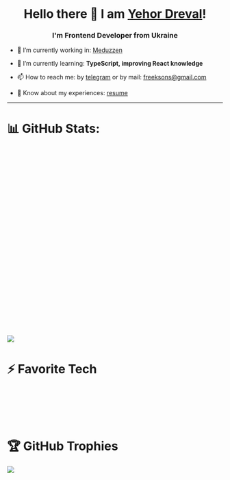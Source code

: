 <h1 align="center">
Hello there 👋 I am <a href="https://www.linkedin.com/in/yehor-dreval-1634b4207/">Yehor Dreval</a>!

<h3 align="center">I'm Frontend Developer from Ukraine</h3>

- 🔭 I’m currently working in: [Meduzzen](https://github.com/Freekson/solvd.laba](https://www.linkedin.com/company/meduzzen/))

- 🌱 I’m currently learning: **TypeScript, improving React knowledge**

- 📫 How to reach me: by [telegram](https://t.me/freekson) or by mail: freeksons@gmail.com

- 📄 Know about my experiences: [resume](https://drive.google.com/file/d/1F-l3EB4PsbEsm9wuEmaZeeuySjFxRFie/view?usp=sharing)

---

# 📊 GitHub Stats:

<div style= "display: flex; justify-content:center; width: 100vh;">
  <img src="https://raw.githubusercontent.com/Freekson/github-stats/master/generated/languages.svg#gh-dark-mode-only" alt="stats" />
  <img src="https://raw.githubusercontent.com/Freekson/github-stats/master/generated/overview.svg#gh-dark-mode-only" alt="stats"  />
</div>

<br>

<div style="display: flex; width: 100vh; flex-direction: column; align-items: center;">
    <div style="width: 100%;">
        <img style="width: 100%" src="https://github-readme-stats.vercel.app/api/wakatime?username=Freekson&theme=react&layout=compact&hide_progress=true" />
    </div>
    
</div>

# ⚡ Favorite Tech

<table style="display: flex; justify-content:center; width: 100vh;">
  <tr>
    <td align="center" width="96">
      <a href="#macropower-tech">
        <img src="https://raw.githubusercontent.com/devicons/devicon/master/icons/typescript/typescript-original.svg" alt="typescript" width="40" height="40"/>
      </a>
      <br>TypeScript
    </td>
     <td align="center" width="96">
      <a href="#macropower-tech">
       <img src="https://raw.githubusercontent.com/devicons/devicon/master/icons/javascript/javascript-original.svg" alt="javascript" width="40" height="40"/>
      </a>
      <br>JavaScript
    </td>
    <td align="center" width="96"> 
     <a href="#macropower-tech">
        <img src="https://raw.githubusercontent.com/devicons/devicon/master/icons/react/react-original.svg" alt="react" width="40" height="40"/>
      </a>
      <br>React
    </td>
    <td align="center"  width="96">
      <a href="#macropower-tech">
        <img src="https://raw.githubusercontent.com/devicons/devicon/master/icons/mongodb/mongodb-original-wordmark.svg" alt="mongodb" width="40" height="40"/>
      </a>
      <br>MongoDB
    </td>
    <td align="center" width="96">
      <a href="#macropower-tech" >
       <img src="https://raw.githubusercontent.com/devicons/devicon/master/icons/express/express-original-wordmark.svg" alt="express" width="40" height="40"/>
      </a>
      <br>Express
    </td>
    <td align="center" width="96">
      <a href="#macropower-tech" >
      <img src="https://www.vectorlogo.zone/logos/figma/figma-icon.svg" alt="figma" width="40" height="40"/>
      </a>
      <br>Figma
    </td>
    <td align="center" width="96">
      <a href="#macropower-tech" >
     <img src="https://www.vectorlogo.zone/logos/getpostman/getpostman-icon.svg" alt="postman" width="40" height="40"/>
      </a>
      <br>Postman
    </td>
    <td align="center" width="96">
      <a href="#macropower-tech" >
     <img src="https://www.vectorlogo.zone/logos/git-scm/git-scm-icon.svg" alt="git" width="40" height="40"/>
      </a>
      <br>Git
    </td>
  </tr>
</table>

# 🏆 GitHub Trophies

![](https://github-profile-trophy.vercel.app/?username=Freekson&theme=radical&no-frame=true&no-bg=true&margin-w=4)
